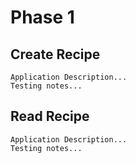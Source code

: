 # Phase 1

## Create Recipe
    Application Description...
    Testing notes...
## Read Recipe 
    Application Description...
    Testing notes...